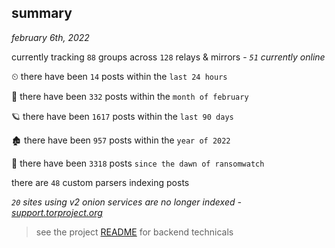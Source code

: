 
## summary
_february 6th, 2022_

currently tracking `88` groups across `128` relays & mirrors - _`51` currently online_

⏲ there have been `14` posts within the `last 24 hours`

🦈 there have been `332` posts within the `month of february`

🪐 there have been `1617` posts within the `last 90 days`

🏚 there have been `957` posts within the `year of 2022`

🦕 there have been `3318` posts `since the dawn of ransomwatch`

there are `48` custom parsers indexing posts

_`20` sites using v2 onion services are no longer indexed - [support.torproject.org](https://support.torproject.org/onionservices/v2-deprecation/)_

> see the project [README](https://github.com/thetanz/ransomwatch#ransomwatch--) for backend technicals
